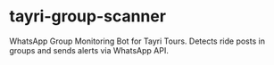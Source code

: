 # tayri-group-scanner
WhatsApp Group Monitoring Bot for Tayri Tours. Detects ride posts in groups and sends alerts via WhatsApp API.
